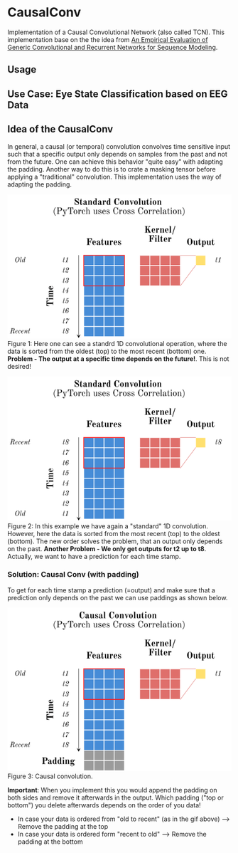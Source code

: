 # CausalConv
Implementation of a Causal Convolutional Network (also called TCN). This implementation base on the the idea from [An Empirical Evaluation of Generic Convolutional and Recurrent Networks for Sequence Modeling](https://arxiv.org/abs/1803.01271).

## Usage

## Use Case: Eye State Classification based on EEG Data


## Idea of the CausalConv

In general, a causal (or temporal) convolution convolves time sensitive input such that a specific output only depends on samples from the past and not from the future. One can achieve this behavior "quite easy" with adapting the padding. Another way to do this is to crate a masking tensor before applying a "traditional" convolution. This implementation uses the way of adapting the padding.

![Standard1DConvOldRecent.gif](./Standard1DConvOldRecent.gif)
Figure 1: Here one can see a standrd 1D convolutional operation, where the data is sorted from the oldest (top) to the most recent (bottom) one. **Problem - The output at a specific time depends on the future!**. This is not desired!


![Standard1DConvRecentOld.gif](./Standard1DConvRecentOld.gif)
Figure 2: In this example we have again a "standard" 1D convolution. However, here the data is sorted from the most recent (top) to the oldest (bottom). The new order solves the problem, that an output only depends on the past. **Another Problem - We only get outputs for t2 up to t8**. Actually, we want to have a prediction for each time stamp. 

### Solution: Causal Conv (with padding)

To get for each time stamp a prediction (=output) and make sure that a prediction only depends on the past we can use paddings as shown below.

![Standard1DCausalConv.gif](./Standard1DCausalConv.gif)
Figure 3: Causal convolution.

**Important**: When you implement this you would append the padding on both sides and remove it afterwards in the output. Which padding ("top or bottom") you delete afterwards depends on the order of you data!
* In case your data is ordered from "old to recent" (as in the gif above) --> Remove the padding at the top
* In case your data is ordered form "recent to old" --> Remove the padding at the bottom


